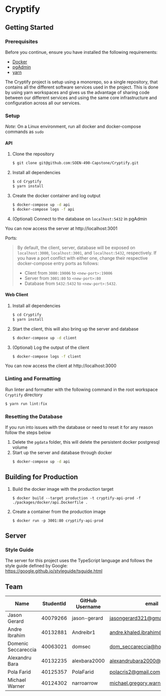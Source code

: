# Cryptify

## Getting Started

### Prerequisites

Before you continue, ensure you have installed the following requirements:
- [Docker](https://www.docker.com/)
- [pgAdmin](https://www.pgadmin.org/)
- [yarn](https://classic.yarnpkg.com/en/)

The Cryptify project is setup using a monorepo, so a single repository, that contains all the different software services used in the project. This is done by using yarn workspaces and gives us the advantage of sharing code between our different services and using the same core infrastructure and configuration across all our services.

### Setup

*Note:* On a Linux environment, run all docker and docker-compose commands as `sudo`

#### API

1. Clone the repository
    ```sh
    $ git clone git@github.com:SOEN-490-Capstone/Cryptify.git
    ```
2. Install all dependencies
    ```sh
    $ cd Cryptify
    $ yarn install
    ```
3. Create the docker container and log output
    ```sh
    $ docker-compose up -d api
    $ docker-compose logs -f api
    ```
5. (Optional) Connect to the database on `localhost:5432` in pgAdmin

You can now access the server at http://localhost:3001

Ports:

>    By default, the client, server, database will be exposed on `localhost:3000`, `localhost:3001`, and `localhost:5432`, respectively. If you have a port conflict with either one, change their respective docker-compose entry ports as follows:
> - Client from `3000:19006` to `<new-port>:19006`
> - Server from `3001:80` to `<new-port>:80`
> - Database from `5432:5432` to `<new-port>:5432`.

#### Web Client

1. Install all dependencies
    ```sh
    $ cd Cryptify
    $ yarn install
    ```
2. Start the client, this will also bring up the server and database
    ```sh
    $ docker-compose up -d client
    ```
3. (Optional) Log the output of the client
    ```sh
    $ docker-compose logs -f client
    ```

You can now access the client at http://localhost:3000

### Linting and Formatting

Run linter and formatter with the following command in the root workspace `Cryptify` directory
```sh
$ yarn run lint:fix
```

### Resetting the Database

If you run into issues with the database or need to reset it for any reason follow the steps below

1. Delete the `pgdata` folder, this will delete the persistent docker postgresql volume
2. Start up the server and database through docker
    ```sh
    $ docker-compose up -d api
    ```

## Building for Production

1. Build the docker image with the production target
    ```
    $ docker build --target production -t cryptify-api-prod -f ./packages/docker/api.Dockerfile .
    ```
2. Create a container from the production image
    ```
    $ docker run -p 3001:80 cryptify-api-prod
    ```

## Server

### Style Guide

The server for this project uses the TypeScript language and follows the style guide defined by Google:
https://google.github.io/styleguide/tsguide.html

## Team
| Name                | StudentId  | GitHub Username | email                            |
|---------------------|------------|-----------------|----------------------------------|
| Jason Gerard        | 40079266   | jason-gerard    | jasongerard321@gmail.com         |
| Andre Ibrahim       | 40132881   | Andreibr1       | andre.khaled.ibrahim@gmail.com   |
| Domenic Seccareccia | 40063021   | domsec          | dom_seccareccia@hotmail.com      |
| Alexandru Bara      | 40132235   | alexbara2000    | alexandrubara2000@gmail.com      |
| Pola Farid          | 40125357   | PolaFarid       | polacris2@gmail.com              |
| Michael Warner      | 40124302   | narroarrow      | michael.gregory.warner@gmail.com |

